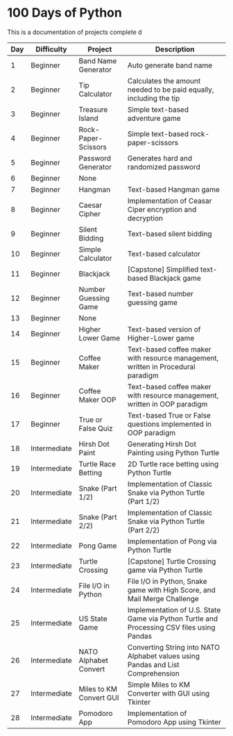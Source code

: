 # 100 Days of Python

This is a documentation of projects complete  d
  
| Day | Difficulty    | Project                 | Description | 
| -   | -             | -                       | - | 
|   1 | Beginner      | Band Name Generator     | Auto generate band name |
|   2 | Beginner      | Tip Calculator          | Calculates the amount needed to be paid equally, including the tip |
|   3 | Beginner      | Treasure Island         | Simple text-based adventure game |
|   4 | Beginner      | Rock-Paper-Scissors     | Simple text-based rock-paper-scissors |
|   5 | Beginner      | Password Generator      | Generates hard and randomized password |
|   6 | Beginner      | None                    | |
|   7 | Beginner      | Hangman                 | Text-based Hangman game |
|   8 | Beginner      | Caesar Cipher           | Implementation of Ceasar Ciper encryption and decryption |
|   9 | Beginner      | Silent Bidding          | Text-based silent bidding |
|  10 | Beginner      | Simple Calculator       | Text-based calculator |
|  11 | Beginner      | Blackjack               | [Capstone] Simplified text-based Blackjack game |
|  12 | Beginner      | Number Guessing Game    | Text-based number guessing game |
|  13 | Beginner      | None                    | |
|  14 | Beginner      | Higher Lower Game       | Text-based version of Higher-Lower game |
|  15 | Beginner      | Coffee Maker            | Text-based coffee maker with resource management, written in Procedural paradigm |
|  16 | Beginner      | Coffee Maker OOP        | Text-based coffee maker with resource management, written in OOP paradigm | 
|  17 | Beginner      | True or False Quiz      | Text-based True or False questions implemented in OOP paradigm |
|  18 | Intermediate  | Hirsh Dot Paint         | Generating Hirsh Dot Painting using Python Turtle | 
|  19 | Intermediate  | Turtle Race Betting     | 2D Turtle race betting using Python Turtle | 
|  20 | Intermediate  | Snake (Part 1/2)        | Implementation of Classic Snake via Python Turtle (Part 1/2) |
|  21 | Intermediate  | Snake (Part 2/2)        | Implementation of Classic Snake via Python Turtle (Part 2/2) |
|  22 | Intermediate  | Pong Game               | Implementation of Pong via Python Turtle |
|  23 | Intermediate  | Turtle Crossing         | [Capstone] Turtle Crossing game via Python Turtle |
|  24 | Intermediate  | File I/O in Python      | File I/O in Python, Snake game with High Score, and Mail Merge Challenge |
|  25 | Intermediate  | US State Game           | Implementation of U.S. State Game via Python Turtle and Processing CSV files using Pandas |
|  26 | Intermediate  | NATO Alphabet Convert   | Converting String into NATO Alphabet values using Pandas and List Comprehension |
|  27 | Intermediate  | Miles to KM Convert GUI | Simple Miles to KM Converter with GUI using Tkinter |
|  28 | Intermediate  | Pomodoro App            | Implementation of Pomodoro App using Tkinter |
